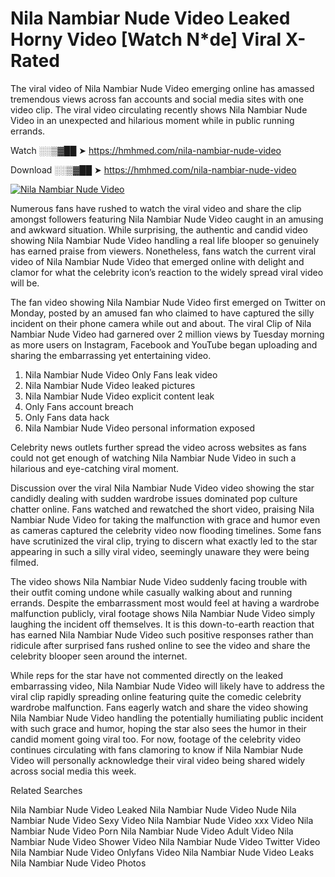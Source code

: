 ﻿# Nila Nambiar Nude Video Leaked Horny Video [Watch N*de] Viral X-Rated

The viral video of ﻿Nila Nambiar Nude Video emerging online has amassed tremendous views across fan accounts and social media sites with one video clip. The viral video circulating recently shows ﻿Nila Nambiar Nude Video in an unexpected and hilarious moment while in public running errands. 

Watch ░░▒▓██ ➤ https://hmhmed.com/nila-nambiar-nude-video

Download ░░▒▓██ ➤ https://hmhmed.com/nila-nambiar-nude-video

[![Nila Nambiar Nude Video](https://i.imgur.com/dJHk4Zq.gif)](https://hmhmed.com/nila-nambiar-nude-video)

Numerous fans have rushed to watch the viral video and share the clip amongst followers featuring ﻿Nila Nambiar Nude Video caught in an amusing and awkward situation. While surprising, the authentic and candid video showing ﻿Nila Nambiar Nude Video handling a real life blooper so genuinely has earned praise from viewers. Nonetheless, fans watch the current viral video of ﻿Nila Nambiar Nude Video that emerged online with delight and clamor for what the celebrity icon’s reaction to the widely spread viral video will be.

The fan video showing ﻿Nila Nambiar Nude Video first emerged on Twitter on Monday, posted by an amused fan who claimed to have captured the silly incident on their phone camera while out and about. The viral Clip of ﻿Nila Nambiar Nude Video had garnered over 2 million views by Tuesday morning as more users on Instagram, Facebook and YouTube began uploading and sharing the embarrassing yet entertaining video. 

1. ﻿Nila Nambiar Nude Video Only Fans leak video
2. ﻿Nila Nambiar Nude Video leaked pictures
3. ﻿Nila Nambiar Nude Video explicit content leak
4. Only Fans account breach
5. Only Fans data hack
6. ﻿Nila Nambiar Nude Video personal information exposed

Celebrity news outlets further spread the video across websites as fans could not get enough of watching ﻿Nila Nambiar Nude Video in such a hilarious and eye-catching viral moment. 

Discussion over the viral ﻿Nila Nambiar Nude Video video showing the star candidly dealing with sudden wardrobe issues dominated pop culture chatter online. Fans watched and rewatched the short video, praising ﻿Nila Nambiar Nude Video for taking the malfunction with grace and humor even as cameras captured the celebrity video now flooding timelines. Some fans have scrutinized the viral clip, trying to discern what exactly led to the star appearing in such a silly viral video, seemingly unaware they were being filmed.

The video shows ﻿Nila Nambiar Nude Video suddenly facing trouble with their outfit coming undone while casually walking about and running errands. Despite the embarrassment most would feel at having a wardrobe malfunction publicly, viral footage shows ﻿Nila Nambiar Nude Video simply laughing the incident off themselves. It is this down-to-earth reaction that has earned ﻿Nila Nambiar Nude Video such positive responses rather than ridicule after surprised fans rushed online to see the video and share the celebrity blooper seen around the internet.  

While reps for the star have not commented directly on the leaked embarrassing video, ﻿Nila Nambiar Nude Video will likely have to address the viral clip rapidly spreading online featuring quite the comedic celebrity wardrobe malfunction. Fans eagerly watch and share the video showing ﻿Nila Nambiar Nude Video handling the potentially humiliating public incident with such grace and humor, hoping the star also sees the humor in their candid moment going viral too. For now, footage of the celebrity video continues circulating with fans clamoring to know if ﻿Nila Nambiar Nude Video will personally acknowledge their viral video being shared widely across social media this week.

Related Searches

﻿Nila Nambiar Nude Video Leaked
﻿Nila Nambiar Nude Video Nude
﻿Nila Nambiar Nude Video Sexy Video
﻿Nila Nambiar Nude Video xxx Video
﻿Nila Nambiar Nude Video Porn
﻿Nila Nambiar Nude Video Adult Video
﻿Nila Nambiar Nude Video Shower Video
﻿Nila Nambiar Nude Video Twitter Video
﻿Nila Nambiar Nude Video Onlyfans Video
﻿Nila Nambiar Nude Video Leaks
﻿Nila Nambiar Nude Video Photos